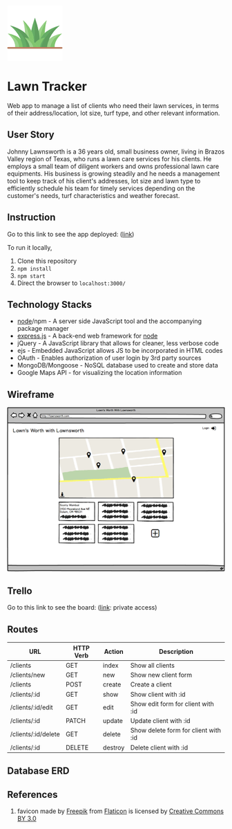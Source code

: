 ![Icon](public/images/grassIcon_128x128.png)
# Lawn Tracker

Web app to manage a list of clients who need their lawn services, in terms of their address/location, lot size, turf type, and other relevant information.

## User Story
Johnny Lawnsworth is a 36 years old, small business owner, living in Brazos Valley region of Texas, who runs a lawn care services for his clients. He employs a small team of diligent workers and owns professional lawn care equipments. His business is growing steadily and he needs a management tool to keep track of his client's addresses, lot size and lawn type to efficiently schedule his team for timely services depending on the customer's needs, turf characteristics and weather forecast.

## Instruction
Go to this link to see the app deployed: ([link](#))

To run it locally,
1. Clone this repository
1. `npm install`
1. `npm start`
1. Direct the browser to `localhost:3000/`

## Technology Stacks
- [node](http://nodejs.org)/npm - A server side JavaScript tool and the accompanying package manager
- [express.js](https://github.com/expressjs/express) - A back-end web framework for [node](http://nodejs.org)
- jQuery - A JavaScript library that allows for cleaner, less verbose code
- ejs - Embedded JavaScript allows JS to be incorporated in HTML codes
- OAuth - Enables authorization of user login by 3rd party sources
- MongoDB/Mongoose - NoSQL database used to create and store data
- Google Maps API - for visualizing the location information

## Wireframe
![Wireframe for Lawn Tracker app](public/images/lawnsworth-wireframe.png)

## Trello
Go to this link to see the board: ([link](https://trello.com/b/4VvhIUuh/lawn-tracker-app-by-lawnsworth): private access)

## Routes
|URL|HTTP Verb|Action|Description|
|---|---|---|---|
|/clients           |GET|index|Show all clients|
|/clients/new       |GET|new|Show new client form|
|/clients           |POST|create|Create a client|
|/clients/:id       |GET|show|Show client with :id|
|/clients/:id/edit|GET|edit|Show edit form for client with :id|
|/clients/:id|PATCH|update|Update client with :id|
|/clients/:id/delete|GET|delete|Show delete form for client with :id|
|/clients/:id|DELETE|destroy|Delete client with :id|

## Database ERD

## References
1. favicon made by [Freepik](http://www.freepik.com) from [Flaticon](https://www.flaticon.com/) is licensed by [Creative Commons BY 3.0](http://creativecommons.org/licenses/by/3.0/)
